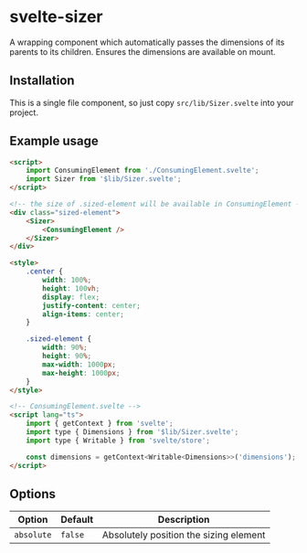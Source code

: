 # svelte-sizer

A wrapping component which automatically passes the dimensions of its parents to its children. Ensures the dimensions are available on mount.

## Installation

This is a single file component, so just copy `src/lib/Sizer.svelte` into your project.

## Example usage

```html
<script>
	import ConsumingElement from './ConsumingElement.svelte';
	import Sizer from '$lib/Sizer.svelte';
</script>

<!-- the size of .sized-element will be available in ConsumingElement -->
<div class="sized-element">
	<Sizer>
		<ConsumingElement />
	</Sizer>
</div>

<style>
	.center {
		width: 100%;
		height: 100vh;
		display: flex;
		justify-content: center;
		align-items: center;
	}

	.sized-element {
		width: 90%;
		height: 90%;
		max-width: 1000px;
		max-height: 1000px;
	}
</style>
```

```html
<!-- ConsumingElement.svelte -->
<script lang="ts">
	import { getContext } from 'svelte';
	import type { Dimensions } from '$lib/Sizer.svelte';
	import type { Writable } from 'svelte/store';

	const dimensions = getContext<Writable<Dimensions>>('dimensions'); // access using the "dimensions" context
</script>
```

## Options

| Option     | Default | Description                            |
| ---------- | ------- | -------------------------------------- |
| `absolute` | `false` | Absolutely position the sizing element |
